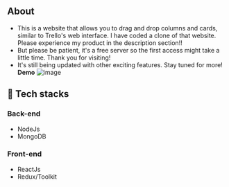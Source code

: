 ## About
* This is a website that allows you to drag and drop columns and cards, similar to Trello's web interface. I have coded a clone of that website. Please experience my product in the description section!!
* But please be patient, it's a free server so the first access might take a little time. Thank you for visiting!
* It's still being updated with other exciting features. Stay tuned for more!
**Demo**
![image](https://github.com/VuongNguyen333/trello-web/assets/108895030/ccb9e369-3588-466f-98be-68f8e8ba4796)

## 🤖 Tech stacks
### Back-end
* NodeJs
* MongoDB
### Front-end
* ReactJs
* Redux/Toolkit


